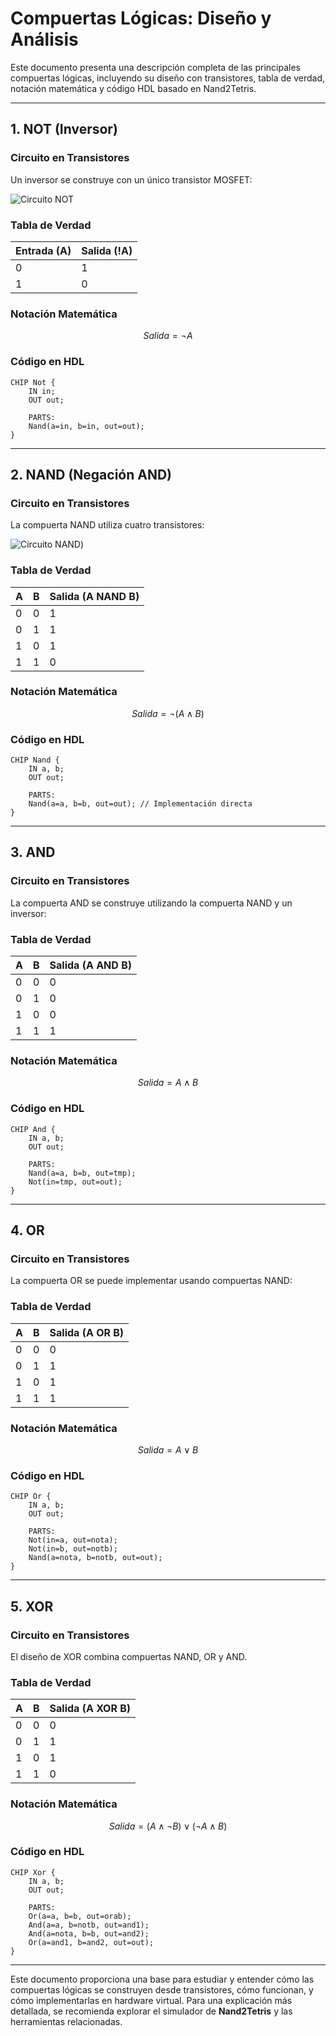 
# Compuertas Lógicas: Diseño y Análisis

Este documento presenta una descripción completa de las principales compuertas lógicas, incluyendo su diseño con transistores, tabla de verdad, notación matemática y código HDL basado en Nand2Tetris.

---

## 1. NOT (Inversor)

### Circuito en Transistores
Un inversor se construye con un único transistor MOSFET:

![Circuito NOT](http://hyperphysics.phy-astr.gsu.edu/hbasees/Electronic/imgdig/notinv.gif)

### Tabla de Verdad
| Entrada (A) | Salida (!A) |
|-------------|-------------|
| 0           | 1           |
| 1           | 0           |

### Notación Matemática
$$
Salida = \neg A
$$

### Código en HDL
```hdl
CHIP Not {
    IN in;
    OUT out;

    PARTS:
    Nand(a=in, b=in, out=out);
}
```

---

## 2. NAND (Negación AND)

### Circuito en Transistores
La compuerta NAND utiliza cuatro transistores:

![Circuito NAND](http://hyperphysics.phy-astr.gsu.edu/hbasees/Electronic/ietron/nand4.gif))

### Tabla de Verdad
| A | B | Salida (A NAND B) |
|---|---|-------------------|
| 0 | 0 | 1                 |
| 0 | 1 | 1                 |
| 1 | 0 | 1                 |
| 1 | 1 | 0                 |

### Notación Matemática
$$
Salida = \neg (A \land B)
$$

### Código en HDL
```hdl
CHIP Nand {
    IN a, b;
    OUT out;

    PARTS:
    Nand(a=a, b=b, out=out); // Implementación directa
}
```

---

## 3. AND

### Circuito en Transistores
La compuerta AND se construye utilizando la compuerta NAND y un inversor:

### Tabla de Verdad
| A | B | Salida (A AND B) |
|---|---|------------------|
| 0 | 0 | 0                |
| 0 | 1 | 0                |
| 1 | 0 | 0                |
| 1 | 1 | 1                |

### Notación Matemática
$$
Salida = A \land B
$$

### Código en HDL
```hdl
CHIP And {
    IN a, b;
    OUT out;

    PARTS:
    Nand(a=a, b=b, out=tmp);
    Not(in=tmp, out=out);
}
```

---

## 4. OR

### Circuito en Transistores
La compuerta OR se puede implementar usando compuertas NAND:

### Tabla de Verdad
| A | B | Salida (A OR B) |
|---|---|-----------------|
| 0 | 0 | 0               |
| 0 | 1 | 1               |
| 1 | 0 | 1               |
| 1 | 1 | 1               |

### Notación Matemática
$$
Salida = A \lor B
$$

### Código en HDL
```hdl
CHIP Or {
    IN a, b;
    OUT out;

    PARTS:
    Not(in=a, out=nota);
    Not(in=b, out=notb);
    Nand(a=nota, b=notb, out=out);
}
```

---

## 5. XOR

### Circuito en Transistores
El diseño de XOR combina compuertas NAND, OR y AND.

### Tabla de Verdad
| A | B | Salida (A XOR B) |
|---|---|------------------|
| 0 | 0 | 0                |
| 0 | 1 | 1                |
| 1 | 0 | 1                |
| 1 | 1 | 0                |

### Notación Matemática
$$
Salida = (A \land \neg B) \lor (\neg A \land B)
$$

### Código en HDL
```hdl
CHIP Xor {
    IN a, b;
    OUT out;

    PARTS:
    Or(a=a, b=b, out=orab);
    And(a=a, b=notb, out=and1);
    And(a=nota, b=b, out=and2);
    Or(a=and1, b=and2, out=out);
}
```

---

Este documento proporciona una base para estudiar y entender cómo las compuertas lógicas se construyen desde transistores, cómo funcionan, y cómo implementarlas en hardware virtual. Para una explicación más detallada, se recomienda explorar el simulador de **Nand2Tetris** y las herramientas relacionadas.
